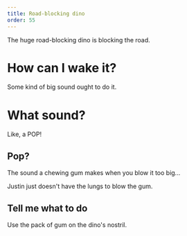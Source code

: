 ```yaml
---
title: Road-blocking dino
order: 55
---
```


The huge road-blocking dino is blocking the road.

# How can I wake it?
Some kind of big sound ought to do it.

# What sound?
Like, a POP!

## Pop?
The sound a chewing gum makes when you blow it too big...

Justin just doesn't have the lungs to blow the gum.

## Tell me what to do
Use the pack of gum on the dino's nostril.
